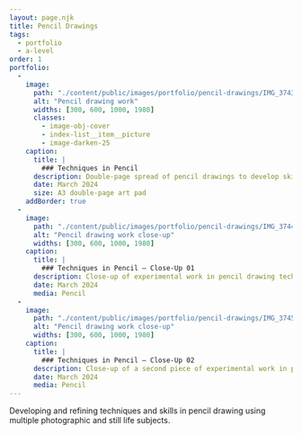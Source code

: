 ```yaml
---
layout: page.njk
title: Pencil Drawings
tags:
  - portfolio
  - a-level
order: 1
portfolio:
  -
    image:
      path: "./content/public/images/portfolio/pencil-drawings/IMG_3743.jpeg"
      alt: "Pencil drawing work"
      widths: [300, 600, 1000, 1980]
      classes:
        - image-obj-cover
        - index-list__item__picture
        - image-darken-25
    caption:
      title: |
        ### Techniques in Pencil
      description: Double-page spread of pencil drawings to develop skills and techniques
      date: March 2024
      size: A3 double-page art pad
    addBorder: true
  -
    image:
      path: "./content/public/images/portfolio/pencil-drawings/IMG_3744.jpeg"
      alt: "Pencil drawing work close-up"
      widths: [300, 600, 1000, 1980]
    caption:
      title: |
        ### Techniques in Pencil — Close-Up 01
      description: Close-up of experimental work in pencil drawing techniques, from a photograph of tree bark taking inspiration from forms and figures in the natural world
      date: March 2024
      media: Pencil
  -
    image:
      path: "./content/public/images/portfolio/pencil-drawings/IMG_3745.jpeg"
      alt: "Pencil drawing work close-up"
      widths: [300, 600, 1000, 1980]
    caption:
      title: |
        ### Techniques in Pencil — Close-Up 02
      description: Close-up of a second piece of experimental work in pencil drawing techniques, from a photograph of an ocelot taking inspiration from forms and figures of animals and the natural world
      date: March 2024
      media: Pencil
---
```


Developing and refining techniques and skills in pencil drawing using multiple photographic and still life subjects.
